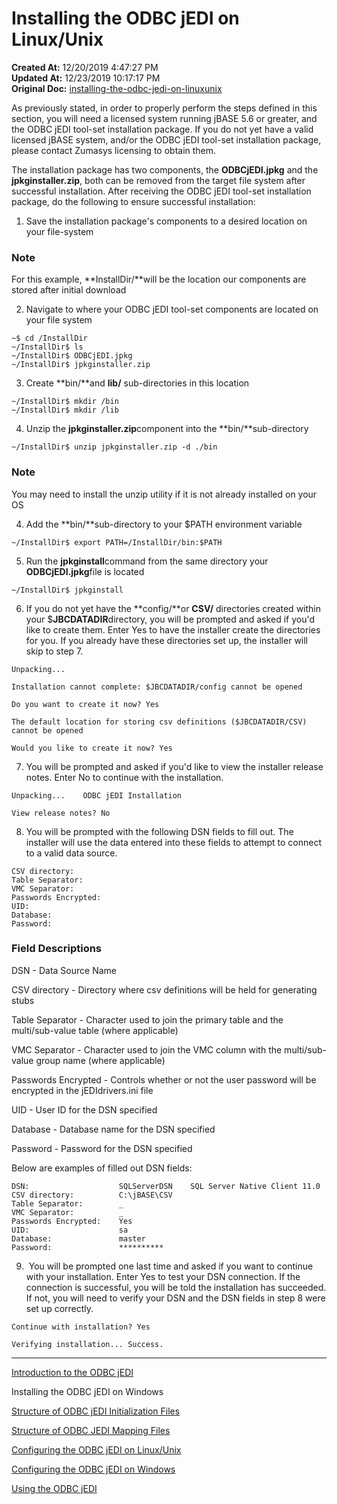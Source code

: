 # Installing the ODBC jEDI on Linux/Unix

**Created At:** 12/20/2019 4:47:27 PM  
**Updated At:** 12/23/2019 10:17:17 PM  
**Original Doc:** [installing-the-odbc-jedi-on-linuxunix](https://docs.jbase.com//installing-the-odbc-jedi-on-linuxunix)  


As previously stated, in order to properly perform the steps defined in this section, you will need a licensed system running jBASE 5.6 or greater, and the ODBC jEDI tool-set installation package. If you do not yet have a valid licensed jBASE system, and/or the ODBC jEDI tool-set installation package, please contact Zumasys licensing to obtain them.

The installation package has two components, the **ODBCjEDI.jpkg** and the **jpkginstaller.zip**, both can be removed from the target file system after successful installation. After receiving the ODBC jEDI tool-set installation package, do the following to ensure successful installation:

1. Save the installation package's components to a desired location on your file-system

### Note

For this example, **InstallDir/**will be the location our components are stored after initial download

2. Navigate to where your ODBC jEDI tool-set components are located on your file system

```
~$ cd /InstallDir
~/InstallDir$ ls
~/InstallDir$ ODBCjEDI.jpkg
~/InstallDir$ jpkginstaller.zip
```

3. Create **bin/**and **lib/** sub-directories in this location

```
~/InstallDir$ mkdir /bin
~/InstallDir$ mkdir /lib
```

4. Unzip the **jpkginstaller.zip**component into the **bin/**sub-directory

```
~/InstallDir$ unzip jpkginstaller.zip -d ./bin
```

### Note

You may need to install the unzip utility if it is not already installed on your OS

4. Add the **bin/**sub-directory to your $PATH environment variable

```
~/InstallDir$ export PATH=/InstallDir/bin:$PATH
```

5. Run the **jpkginstall**command from the same directory your **ODBCjEDI.jpkg**file is located

```
~/InstallDir$ jpkginstall
```

6. If you do not yet have the **config/**or **CSV/** directories created within your $**JBCDATADIR**directory, you will be prompted and asked if you'd like to create them. Enter Yes to have the installer create the directories for you. If you already have these directories set up, the installer will skip to step 7.

```
Unpacking...

Installation cannot complete: $JBCDATADIR/config cannot be opened

Do you want to create it now? Yes

The default location for storing csv definitions ($JBCDATADIR/CSV) cannot be opened

Would you like to create it now? Yes
```

7. You will be prompted and asked if you'd like to view the installer release notes. Enter No to continue with the installation.

```
Unpacking...    ODBC jEDI Installation

View release notes? No
```

8. You will be prompted with the following DSN fields to fill out. The installer will use the data entered into these fields to attempt to connect to a valid data source.

```
CSV directory:
Table Separator:
VMC Separator:
Passwords Encrypted:
UID:
Database:
Password:
```

### Field Descriptions

DSN - Data Source Name

CSV directory - Directory where csv definitions will be held for generating stubs

Table Separator - Character used to join the primary table and the multi/sub-value table (where applicable)

VMC Separator - Character used to join the VMC column with the multi/sub-value group name (where applicable)

Passwords Encrypted - Controls whether or not the user password will be encrypted in the jEDIdrivers.ini file

UID - User ID for the DSN specified

Database - Database name for the DSN specified

Password - Password for the DSN specified

Below are examples of filled out DSN fields:

```
DSN:                    SQLServerDSN    SQL Server Native Client 11.0
CSV directory:          C:\jBASE\CSV  
Table Separator:        _
VMC Separator:          _  
Passwords Encrypted:    Yes
UID:                    sa
Database:               master 
Password:               ********** 
```

9.  You will be prompted one last time and asked if you want to continue with your installation. Enter Yes to test your DSN connection. If the connection is successful, you will be told the installation has succeeded. If not, you will need to verify your DSN and the DSN fields in step 8 were set up correctly.

```
Continue with installation? Yes

Verifying installation... Success.
```

----------------------------------------------------------------------------------------------------------------------------

[Introduction to the ODBC jEDI](./../introduction-to-the-odbc-jedi)

Installing the ODBC jEDI on Windows

[Structure of ODBC jEDI Initialization Files](./../structure-of-odbc-jedi-initialization-files)

[Structure of ODBC JEDI Mapping Files](./../structure-of-odbc-jedi-mapping-files)

[Configuring the ODBC jEDI on Linux/Unix](./../configuring-the-odbc-jedi-on-linux&unix)

[Configuring the ODBC jEDI on Windows](./../configuring-the-odbc-jedi-on-windows)

[Using the ODBC jEDI](./../using-the-odbc-jedi)
